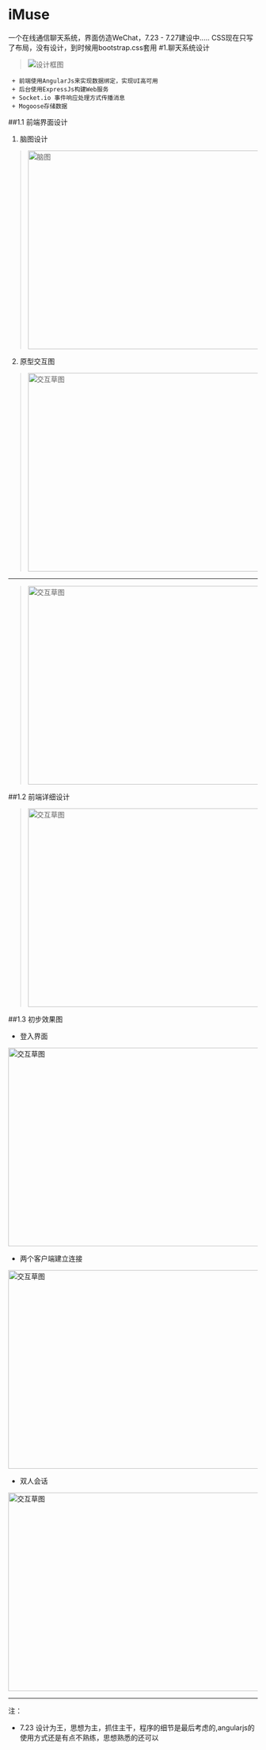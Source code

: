 iMuse
=====

一个在线通信聊天系统，界面仿造WeChat，7.23 - 7.27建设中.....
CSS现在只写了布局，没有设计，到时候用bootstrap.css套用
#1.聊天系统设计			
> <img src="./doc/frame.png" alt="设计框图" />

```
 + 前端使用AngularJs来实现数据绑定，实现UI高可用
 + 后台使用ExpressJs构建Web服务
 + Socket.io 事件响应处理方式传播消息
 + Mogoose存储数据
```

##1.1 前端界面设计
	
1. 脑图设计				
> <img src="./doc/client-mind.png" width="600" height="400" alt="脑图" />

2. 原型交互图 
> <img src="./doc/draft-1.png" width="600" height="400" alt="交互草图" />		
------------
> <img src="./doc/draft-2.png" width="600" height="400" alt="交互草图" />

##1.2 前端详细设计
>
><img src="./doc/detail.png" width="700" height="400" alt="交互草图" />


##1.3 初步效果图			
+ 登入界面				
<img src="./doc/show-1.png" width="600" height="400" alt="交互草图" />   

+ 两个客户端建立连接			
<img src="./doc/show-2.png" width="600" height="400" alt="交互草图" />   

+ 双人会话				
<img src="./doc/show-3.png" width="600" height="400" alt="交互草图" />   

----------
注：	
+ 7.23 设计为王，思想为主，抓住主干，程序的细节是最后考虑的,angularjs的使用方式还是有点不熟练，思想熟悉的还可以

